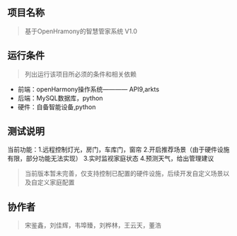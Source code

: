 ## 项目名称
> 基于OpenHramony的智慧管家系统 V1.0


## 运行条件
> 列出运行该项目所必须的条件和相关依赖  
* 前端：openHarmony操作系统———— API9,arkts
* 后端：MySQL数据库，python
* 硬件：自备智能设备,python


## 测试说明
当前功能：1.远程控制灯光，房门，车库门，窗帘  2.开启推荐场景（由于硬件设施有限，部分功能无法实现）
        3.实时监视家庭状态   4.预测天气，给出管理建议
> 当前版本暂未完善，仅支持控制已配置的硬件设施，后续开发自定义场景以及自定义家庭配置

## 协作者
>宋鉴鑫，刘佳辉，韦埠臻，刘桦林，王云天，董浩